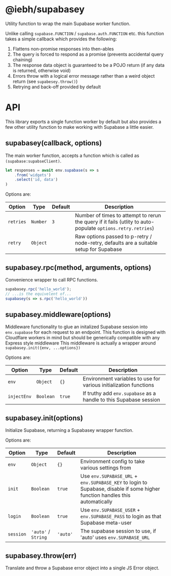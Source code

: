 @iebh/supabasey
===============
Utility function to wrap the main Supabase worker function.

Unlike calling `supabase.FUNCTION` / `supabase.auth.FUNCTION` etc. this function takes a simple callback which provides the following:

1. Flattens non-promise responses into then-ables
2. The query is forced to respond as a promise (prevents accidental query chaining)
3. The response data object is guaranteed to be a POJO return (if any data is returned, otherwise void)
4. Errors throw with a logical error message rather than a weird object return (see `supabesey.throw()`)
5. Retrying and back-off provided by default


API
===
This library exports a single function worker by default but also provides a few other utility function to make working with Supabase a little easier.

supabasey(callback, options)
----------------------------
The main worker function, accepts a function which is called as `(supabase:supabseClient)`.

```javascript
let responses = await env.supabase(s => s
    .from('widgets')
    .select('id, data')
)
```

Options are:


| Option    | Type     | Default | Description                                                                                                 |
|-----------|----------|---------|-------------------------------------------------------------------------------------------------------------|
| `retries` | `Number` | `3`     | Number of times to attempt to rerun the query if it fails (utlity to auto-populate `options.retry.retries`) |
| `retry`   | `Object` |         | Raw options passed to p-retry / node-retry, defaults are a suitable setup for Supabase                      |


supabasey.rpc(method, arguments, options)
-----------------------------------------
Convenience wrapper to call RPC functions.

```javascript
supabasey.rpc('hello_world');
// ...is the equivelent of...
supabasey(s => s.rpc('hello_world'))
```


supabasey.middleware(options)
-----------------------------
Middleware functionality to glue an initalized Supabase session into `env.supabase` for each request to an endpoint.
This function is designed with Cloudflare workers in mind but should be generically compatible with any Express style middleware
This middleware is actually a wrapper around `supabasey.init({env, ...options})`

Options are:

| Option      | Type      | Default | Description                                                       |
|-------------|-----------|---------|-------------------------------------------------------------------|
| `env`       | `Object`  | `{}`    | Environment variables to use for various initialization functions |
| `injectEnv` | `Boolean` | `true`  | If truthy add `env.supabase` as a handle to this Supabase session |


supabasey.init(options)
-----------------------
Initialize Supabase, returning a Supabasey wrapper function.

Options are:

| Option    | Type                | Default  | Description                                                                                                                  |
|-----------|---------------------|----------|------------------------------------------------------------------------------------------------------------------------------|
| `env`     | `Object`            | `{}`     | Environment config to take various settings from                                                                             |
| `init`    | `Boolean`           | `true`   | Use `env.SUPABASE_URL` + `env.SUPABASE_KEY` to login to Supabase, disable if some higher function handles this automatically |
| `login`   | `Boolean`           | `true`   | Use `env.SUPABASE_USER` + `env.SUPABASE_PASS` to login as that Supabase meta-user                                            |
| `session` | `'auto'` / `String` | `'auto'` | The supabase session to use, if 'auto' uses `env.SUPABASE_URL`                                                               |


supabasey.throw(err)
--------------------
Translate and throw a Supabase error object into a single JS Error object.

